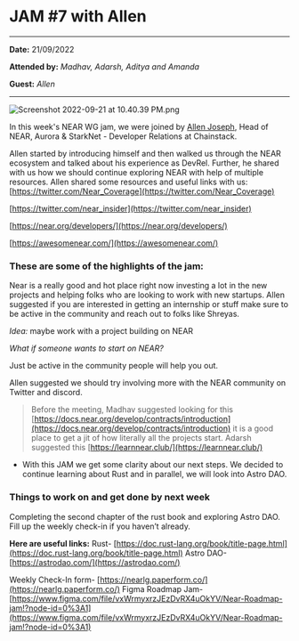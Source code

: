 # JAM #7 with Allen

---

**Date:** 21/09/2022

**Attended by:** *Madhav, Adarsh, Aditya and Amanda*

**Guest:** *Allen*

---

![Screenshot 2022-09-21 at 10.40.39 PM.png](JAM%20#7%20with%20Allen%20ecd867d5405e47efbe2d7057880d2153/Screenshot_2022-09-21_at_10.40.39_PM.png)

In this week's NEAR WG jam, we were joined by [Allen Joseph](https://twitter.com/allenjosephaj), Head of NEAR, Aurora & StarkNet - Developer Relations at Chainstack.

Allen started by introducing himself and then walked us through the NEAR ecosystem and talked about his experience as DevRel. Further, he shared with us how we should continue exploring NEAR with help of multiple resources. Allen shared some resources and useful links with us:
[https://twitter.com/Near_Coverage](https://twitter.com/Near_Coverage)

[https://twitter.com/near_insider](https://twitter.com/near_insider)

[https://near.org/developers/](https://near.org/developers/)

[https://awesomenear.com/](https://awesomenear.com/)

### These are some of the highlights of the jam:

Near is a really good and hot place right now investing a lot in the new projects and helping folks who are looking to work with new startups. Allen suggested if you are interested in getting an internship or stuff make sure to be active in the community and reach out to folks like Shreyas.

*Idea:* maybe work with a project building on NEAR

*What if someone wants to start on NEAR?*

Just be active in the community people will help you out. 

Allen suggested we should try involving more with the NEAR community on Twitter and discord.

> Before the meeting, Madhav suggested looking for this [https://docs.near.org/develop/contracts/introduction](https://docs.near.org/develop/contracts/introduction) it is a good place to get a jit of how literally all the projects start.
Adarsh suggested this [https://learnnear.club/](https://learnnear.club/)
> 

- With this JAM we get some clarity about our next steps. We decided to continue learning about Rust and in parallel, we will look into Astro DAO.

### **Things to work on and get done by next week**

Completing the second chapter of the rust book and exploring Astro DAO.
Fill up the weekly check-in if you haven’t already.

**Here are useful links:**
Rust- [https://doc.rust-lang.org/book/title-page.html](https://doc.rust-lang.org/book/title-page.html)
Astro DAO- [https://astrodao.com/](https://astrodao.com/)

Weekly Check-In form- [https://nearlg.paperform.co/](https://nearlg.paperform.co/)
Figma Roadmap Jam- [https://www.figma.com/file/vxWrmyxrzJEzDvRX4uOkYV/Near-Roadmap-jam!?node-id=0%3A1](https://www.figma.com/file/vxWrmyxrzJEzDvRX4uOkYV/Near-Roadmap-jam!?node-id=0%3A1)